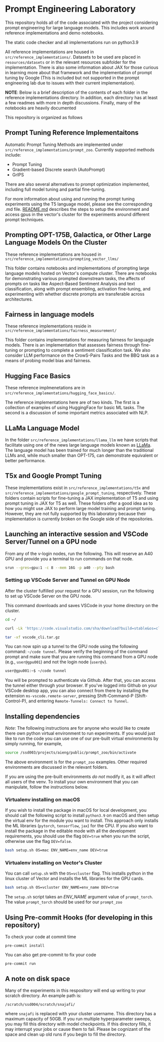 # Prompt Engineering Laboratory

This repository holds all of the code associated with the project considering prompt engineering for large language models. This includes work around reference implementations and demo notebooks.

The static code checker and all implementations run on python3.9

All reference implementations are housed in `src/reference_implementations/`. Datasets to be used are placed in `resources/datasets` or in the relevant resources subfolder for the implementation. There is also some information about JAX for those curious in learning more about that framework and the implementation of prompt tuning by Google (This is included but not supported in the prompt engineering lab due to issues with their current implementation).

__NOTE__: Below is a brief description of the contents of each folder in the reference implementations directory. In addition, each directory has at least a few readmes with more in depth discussions. Finally, many of the notebooks are heavily documented

This repository is organized as follows

## Prompt Tuning Reference Implementaitons

Automatic Prompt Tuning Methods are implemented under `src/reference_implementations/prompt_zoo`. Currently supported methods include:
* Prompt Tuning
* Gradient-based Discrete search (AutoPrompt)
* GrIPS

There are also several alternatives to prompt optimization implemented, including full model tuning and partial fine-tuning.

For more information about using and running the prompt tuning experiments using the T5 language model, please see the corresponding .md file.
[README.md](/src/reference_implementations/prompt_zoo/README.md) describes the steps to setup the environment and access gpus in the vector's cluster for the experiments around different prompt techniques.

## Prompting OPT-175B, Galactica, or Other Large Language Models On the Cluster

These reference implementations are housed in `src/reference_implementations/prompting_vector_llms/`

This folder contains notebooks and implementations of prompting large language models hosted on Vector's compute cluster. There are notebooks for demonstrating various prompted downstream tasks, the affects of prompts on tasks like Aspect-Based Sentiment Analysis and text classification, along with prompt ensembling, activation fine-tuning, and experimenting with whether discrete prompts are transferable across architectures.

## Fairness in language models

These reference implementations reside in `src/reference_implementations/fairness_measurement/`

This folder contains implementations for measuring fairness for languagle models. There is an implementation that assesses fairness through fine-tuning or prompting to complete a sentiment classification task. We also consider LLM performance on the CrowS-Pairs Tasks and the BBQ task as a means of probing model bias and fairness.

## Hugging Face Basics

These reference implmenetations are in `src/reference_implementations/hugging_face_basics/`.

The reference implementations here are of two kinds. The first is a collection of examples of using HuggingFace for basic ML tasks. The second is a discussion of some important metrics associated with NLP.

## LLaMa Language Model

In the folder `src/reference_implementations/llama_llm` we have scripts that facilitate using one of the news large language models known as [LLaMa](https://ai.facebook.com/blog/large-language-model-llama-meta-ai/). The language model has been trained for much longer than the traditional LLMs and, while much smaller than OPT-175, can demonstrate equivalent or better performance.

## T5x and Google Prompt Tuning

These implementations exist in `src/reference_implementations/t5x` and `src/reference_implementations/google_prompt_tuning`, respectively. These folders contain scripts for fine-tuning a JAX implementation of T5 and using prompt tuning in JAX for T5 as well. These folders offer a good idea as to how you might use JAX to perform large model training and prompt tuning. However, they are not fully supported by this laboratory because their implementation is currently broken on the Google side of the repositories.

## Launching an interactive session and VSCode Server/Tunnel on a GPU node

From any of the v-login nodes, run the following. This will reserve an A40 GPU and provide you a terminal to run commands on that node.

```bash
srun --gres=gpu:1 -c 8 --mem 16G -p a40 --pty bash
```

### Setting up VSCode Server and Tunnel on GPU Node
After the cluster fulfilled your request for a GPU session, run the following to set up VSCode Server on the GPU node.

This command downloads and saves VSCode in your home directory on the cluster.
```bash
cd ~/

curl -Lk 'https://code.visualstudio.com/sha/download?build=stable&os=cli-alpine-x64' --output vscode_cli.tar.gz

tar -xf vscode_cli.tar.gz
```

You can now spin up a tunnel to the GPU node using the following command: `~/code tunnel`. Please verify the beginning of the command prompt and make sure that you are running this command from a GPU node (e.g., `user@gpu001`) and not the login node (`user@v`).
```bash
user@gpu001:~$ ~/code tunnel
```

You will be prompted to authenticate via Github. After that, you can access the tunnel either through your browser. If you've logged into Github on your VSCode desktop app, you can also connect from there by installing the extension `ms-vscode.remote-server`, pressing Shift-Command-P (Shift-Control-P), and entering `Remote-Tunnels: Connect to Tunnel`.

## Installing dependencies

*Note*: The following instructions are for anyone who would like to create there own python virtual environment to run experiments. If you would just like to run the code you can use one of our pre-built virtual environments by simply running, for example,

```bash
source /ssd003/projects/aieng/public/prompt_zoo/bin/activate
```

The above environment is for the `prompt_zoo` examples. Other required environments are discussed in the relevant folders.

If you are using the pre-built environments *do not* modify it, as it will affect all users of the venv. To install your own environment that you can manipulate, follow the instructions below.

### Virtualenv installing on macOS

If you wish to install the package in macOS for local development, you should call the following script to install `python3.9` on macOS and then setup the virtual env for the module you want to install. This approach only installs the ML libraries (`pytorch`, `tensorflow`, `jax`) for the CPU. If you also want to install the package in the editable mode with all the development requirements, you should use the flag `DEV=true` when you run the script, otherwise use the flag `DEV=false`.
```bash
bash setup.sh OS=mac ENV_NAME=env_name DEV=true
```

### Virtualenv installing on Vector's Cluster

You can call `setup.sh` with the `OS=vcluster` flag. This installs python in the linux cluster of Vector and installs the ML libraries for the GPU cards.
```bash
bash setup.sh OS=vcluster ENV_NAME=env_name DEV=true
```

The `setup.sh` script takes an *ENV_NAME* argument value of `prompt_torch`. The value `prompt_torch` should be used for our `prompt_zoo`

## Using Pre-commit Hooks (for developing in this repository)

To check your code at commit time
```
pre-commit install
```

You can also get pre-commit to fix your code
```
pre-commit run
```

## A note on disk space

Many of the experiments in this respository will end up writing to your scratch directory. An example path is:
```
/scratch/ssd004/scratch/snajafi/
```
where `snajafi` is replaced with your cluster username. This directory has a maximum capacity of 50GB. If you run multiple hyperparameter sweeps, you may fill this directory with model checkpoints. If this directory fills, it may interrupt your jobs or cause them to fail. Please be cognizant of the space and clean up old runs if you begin to fill the directory.
